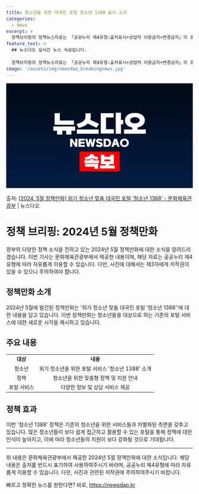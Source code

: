 ```yaml
---
title: 청소년을 위한 대국민 포털 청소년 1388 출시 소식
categories:
  - News
excerpt: >
  정책브리핑의 정책뉴스자료는 「공공누리 제4유형:출처표시+상업적 이용금지+변경금지」의 조건에 따라 자유롭게 이…
feature_text: >
  ## 뉴스다오 실시간 뉴스 속보입니다.

  정책브리핑의 정책뉴스자료는 「공공누리 제4유형:출처표시+상업적 이용금지+변경금지」의 조건에 따라 자유롭게 이…
image: '/assets/img/newsdao_breakingnews.jpg'
---
```


![뉴스다오 속보](/assets/img/newsdao_breakingnews.jpg)

<p>출처: <a href="https://newsdao.kr/3712" rel="dofollow">[2024. 5월 정책만화] 위기 청소년 맞춤 대국민 포털 ‘청소년 1388’ - 문화체육관광부</a> | 뉴스다오</p>

<h1>정책 브리핑: 2024년 5월 정책만화</h1>

<p data-ke-size="size16">정부의 다양한 정책 소식을 전하고 있는 2024년 5월 정책만화에 대한 소식을 알려드리겠습니다. 이번 기사는 문화체육관광부에서 제공한 내용이며, 해당 자료는 공공누리 제4유형에 따라 자유롭게 이용할 수 있습니다. 다만, 사진에 대해서는 제3자에게 저작권이 있을 수 있으니 주의하여야 합니다.</p>

<h2 data-ke-size="size26">정책만화 소개</h2>

<p data-ke-size="size16">2024년 5월에 발간된 정책만화는 '위기 청소년 맞춤 대국민 포털 ‘청소년 1388’'에 대한 내용을 담고 있습니다. 이번 정책만화는 청소년들을 대상으로 하는 기존의 포털 서비스에 대한 새로운 시각을 제시하고 있습니다.</p>

<h2 data-ke-size="size26">주요 내용</h2>

<table>
	<tr>
		<td style="text-align: center; height: 17px;"><b>대상</b></td>
		<td style="text-align: center; height: 17px;"><b>내용</b></td>
	</tr>
	<tr>
		<td style="text-align: center; height: 17px;">청소년</td>
		<td style="text-align: center; height: 17px;">위기 청소년을 위한 포털 서비스 '청소년 1388' 소개</td>
	</tr>
	<tr>
		<td style="text-align: center; height: 17px;">정책</td>
		<td style="text-align: center; height: 17px;">청소년을 위한 맞춤형 정책 및 지원 안내</td>
	</tr>
	<tr>
		<td style="text-align: center; height: 17px;">포털 서비스</td>
		<td style="text-align: center; height: 17px;">다양한 정보 및 상담 서비스 제공</td>
	</tr>
</table>

<h2 data-ke-size="size26">정책 효과</h2>

<p data-ke-size="size16">이번 '청소년 1388' 정책은 기존의 청소년을 위한 서비스들과 차별화된 측면을 갖추고 있습니다. 많은 청소년들이 보다 쉽게 접근하고 활용할 수 있는 포털을 통해 정책에 대한 인식이 높아지고, 이에 따라 청소년들의 지원이 보다 강화될 것으로 기대됩니다.</p>

<hr>

<p data-ke-size="size16">위 내용은 문화체육관광부에서 제공한 2024년 5월 정책만화에 대한 소식입니다. 해당 내용은 출처를 반드시 표기하여 사용하여주시기 바라며, 공공누리 제4유형에 따라 자유롭게 이용할 수 있습니다. 다만, 사진과 관련된 저작권에 주의하여주시기 바랍니다.</p>
 

빠르고 정확한 뉴스를 원한다면? 바로, <a href="https://newsdao.kr" rel="dofollow">https://newsdao.kr</a>


